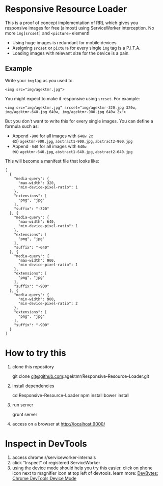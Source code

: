 # Responsive Resource Loader
This is a proof of concept implementation of RRL which gives you responsive images for free (almost) using ServiceWorker interception. No more `img[srcset]` and `<picture>` element!

* Using huge images is redundant for mobile devices.
* Assigning `srcset` or `picture` for every single `img` tag is a P.I.T.A.
* Loading images with relevant size for the device is a pain.

## Example
Write your `img` tag as you used to.

    <img src="img/agektmr.jpg">

You might expect to make it responsive using `srcset`. For example:

    <img src="img/agektmr.jpg" srcset="img/agektmr-320.jpg 320w, img/agektmr-640.jpg 640w, img/agektmr-900.jpg 640w 2x">

But you don't want to write this for every single images. You can define a formula such as:

- Append `-900` for all images with `640w 2x`  
ex) `agektmr-900.jpg`, `abstract1-900.jpg`, `abstract2-900.jpg`
- Append `-640` for all images with `640w`  
ex) `agektmr-640.jpg`, `abstract1-640.jpg`, `abstract2-640.jpg`

This will become a manifest file that looks like:

    [
      {
        "media-query": {
          "max-width": 320,
          "min-device-pixel-ratio": 1
        },
        "extensions": [
          "png", "jpg"
        ],
        "suffix": "-320"
      }, {
        "media-query": {
          "max-width": 640,
          "min-device-pixel-ratio": 1
        },
        "extensions": [
          "png", "jpg"
        ],
        "suffix": "-640"
      }, {
        "media-query": {
          "max-width": 900,
          "min-device-pixel-ratio": 1
        },
        "extensions": [
          "png", "jpg"
        ],
        "suffix": "-900"
      }, {
        "media-query": {
          "min-width": 900,
          "min-device-pixel-ratio": 2
        },
        "extensions": [
          "png", "jpg"
        ],
        "suffix": "-900"
      }
    ]

# How to try this
1. clone this repository

    git clone git@github.com:agektmr/Responsive-Resource-Loader.git

2. install dependencies

    cd Responsive-Resource-Loader
    npm install
    bower install

3. run server

    grunt server

4. access on a browser at [http://localhost:9000/](http://localhost:9000/)

# Inspect in DevTools
1. access chrome://serviceworker-internals
2. click "Inspect" of registered ServiceWorker
3. using the device mode should help you try this easier. click on phone
icon next to magnifier icon at top left of devtools. learn more: [DevBytes: Chrome DevTools Device Mode](https://www.youtube.com/watch?v=FrAZWiMWRa4)

